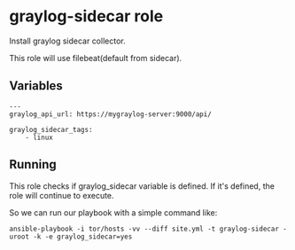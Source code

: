 # graylog-sidecar  role

Install graylog sidecar collector.

This role will use filebeat(default from sidecar).

## Variables

    ---
    graylog_api_url: https://mygraylog-server:9000/api/

    graylog_sidecar_tags:
        - linux


## Running

This role checks if graylog_sidecar variable is defined. If it's defined, the role will continue to execute.

So we can run our playbook with a simple command like:

    ansible-playbook -i tor/hosts -vv --diff site.yml -t graylog-sidecar -uroot -k -e graylog_sidecar=yes
